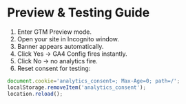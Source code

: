 # Preview & Testing Guide
1. Enter GTM Preview mode.
2. Open your site in Incognito window.
3. Banner appears automatically.
4. Click Yes → GA4 Config fires instantly.
5. Click No → no analytics fire.
6. Reset consent for testing:
```js
document.cookie='analytics_consent=; Max-Age=0; path=/';
localStorage.removeItem('analytics_consent');
location.reload();
```
